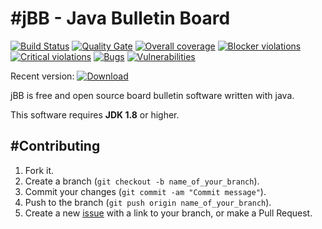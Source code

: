 #jBB - Java Bulletin Board
=================================
[![Build Status](http://vps289371.ovh.net:8000/buildStatus/icon?job=jBB-build-feature_more-events_0.10.0_20171105)](http://vps289371.ovh.net:8000/job/jBB-build-feature_more-events_0.10.0_20171105/) 
[![Quality Gate](http://vps289371.ovh.net:9000/api/badges/gate?key=org.jbb:jbb-parent:0.10.0-more-events-SNAPSHOT)](http://vps289371.ovh.net:9000/dashboard?id=org.jbb%3Ajbb-parent%3A0.10.0-more-events-SNAPSHOT)
[![Overall coverage](http://vps289371.ovh.net:9000/api/badges/measure?key=org.jbb:jbb-parent:0.10.0-more-events-SNAPSHOT&metric=coverage&blinking=true)](http://vps289371.ovh.net:9000/dashboard?id=org.jbb%3Ajbb-parent%3A0.10.0-more-events-SNAPSHOT) 
[![Blocker violations](http://vps289371.ovh.net:9000/api/badges/measure?key=org.jbb:jbb-parent:0.10.0-more-events-SNAPSHOT&metric=blocker_violations&blinking=true)](http://vps289371.ovh.net:9000/dashboard?id=org.jbb%3Ajbb-parent%3A0.10.0-more-events-SNAPSHOT) 
[![Critical violations](http://vps289371.ovh.net:9000/api/badges/measure?key=org.jbb:jbb-parent:0.10.0-more-events-SNAPSHOT&metric=critical_violations&blinking=true)](http://vps289371.ovh.net:9000/dashboard?id=org.jbb%3Ajbb-parent%3A0.10.0-more-events-SNAPSHOT) 
[![Bugs](http://vps289371.ovh.net:9000/api/badges/measure?key=org.jbb:jbb-parent:0.10.0-more-events-SNAPSHOT&metric=bugs&blinking=true)](http://vps289371.ovh.net:9000/dashboard?id=org.jbb%3Ajbb-parent%3A0.10.0-more-events-SNAPSHOT) 
[![Vulnerabilities](http://vps289371.ovh.net:9000/api/badges/measure?key=org.jbb:jbb-parent:0.10.0-more-events-SNAPSHOT&metric=vulnerabilities&blinking=true)](http://vps289371.ovh.net:9000/dashboard?id=org.jbb%3Ajbb-parent%3A0.10.0-more-events-SNAPSHOT)

Recent version: [ ![Download](https://api.bintray.com/packages/project-jbb/jbb-releases/jBB/images/download.svg) ](https://bintray.com/project-jbb/jbb-releases/jBB/_latestVersion)

jBB is free and open source board bulletin software written with java.


This software requires **JDK 1.8** or higher.

#Contributing
------------

1. Fork it.
2. Create a branch (`git checkout -b name_of_your_branch`).
3. Commit your changes (`git commit -am "Commit message"`).
4. Push to the branch (`git push origin name_of_your_branch`).
5. Create a new [issue](https://github.com/jbb-project/jbb/issues/new) with a link to your branch, or make a Pull Request.
